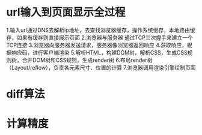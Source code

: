 # url输入到页面显示全过程
1.输入url通过DNS去解析ip地址，去查找浏览器缓存，操作系统缓存，本地路由缓存，如果有缓存则直接展示页面
2.浏览器与服务器 通过TCP三次握手来建立一个 TCP连接
3.浏览器向服务器发送请求，服务器像浏览器返回响应
4.获取响应，根据响应码，进行客户端渲染
5.解析HTML，构建DOM树，解析CSS，生成CSS规则树，合并DOM树和CSS规则，生成render树
6.布局render树（Layout/reflow），负责各元素尺寸、位置的计算
7.浏览器调用渲染引擎绘制页面

# diff算法

# 计算精度
